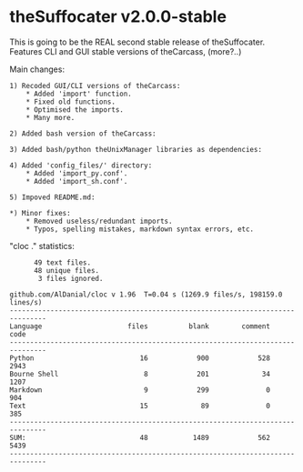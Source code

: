 # theSuffocater v2.0.0-stable

This is going to be the REAL second stable release of theSuffocater.
Features CLI and GUI stable versions of theCarcass, (more?..) 

Main changes:
    
    1) Recoded GUI/CLI versions of theCarcass:
        * Added 'import' function.
        * Fixed old functions.
        * Optimised the imports.
        * Many more.
    
    2) Added bash version of theCarcass:

    3) Added bash/python theUnixManager libraries as dependencies:
    
    4) Added 'config_files/' directory:
        * Added 'import_py.conf'.
        * Added 'import_sh.conf'.       

    5) Impoved README.md:

    *) Minor fixes:
        * Removed useless/redundant imports.
        * Typos, spelling mistakes, markdown syntax errors, etc.

"cloc ." statistics:

```text
      49 text files.
      48 unique files.                              
       3 files ignored.

github.com/AlDanial/cloc v 1.96  T=0.04 s (1269.9 files/s, 198159.0 lines/s)
-------------------------------------------------------------------------------
Language                     files          blank        comment           code
-------------------------------------------------------------------------------
Python                          16            900            528           2943
Bourne Shell                     8            201             34           1207
Markdown                         9            299              0            904
Text                            15             89              0            385
-------------------------------------------------------------------------------
SUM:                            48           1489            562           5439
-------------------------------------------------------------------------------
```

